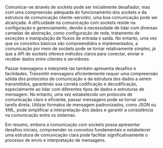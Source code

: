 Comunicar-se através de sockets pode ser inicialmente desafiador, mas com uma compreensão adequada do funcionamento dos sockets e da estrutura de comunicação cliente-servidor, uma boa comunicação pode ser alcançada. A dificuldade na comunicação com sockets reside na configuração e gerenciamento, devido à necessidade de lidar com diversas camadas de abstração, como configuração de rede, tratamento de exceções e manipulação de fluxos de entrada e saída. No entanto, uma vez que os conceitos básicos são compreendidos e implementados, a comunicação por meio de sockets pode se tornar relativamente simples, já que a API de sockets oferece métodos claros para conectar, enviar e receber dados entre clientes e servidores.

Passar mensagens e interpretá-las também apresenta desafios e facilidades. Transmitir mensagens eficientemente requer uma compreensão sólida dos protocolos de comunicação e da estrutura dos dados a serem transmitidos, garantindo sua correta codificação e decodificação, especialmente ao lidar com diferentes tipos de dados e estruturas de mensagem. No entanto, uma vez estabelecido um protocolo de comunicação claro e eficiente, passar mensagens pode se tornar uma tarefa direta. Utilizar formatos de mensagem padronizados, como JSON ou XML, pode simplificar a interpretação dos dados e garantir a consistência na comunicação entre os sistemas.

Em resumo, embora a comunicação com sockets possa apresentar desafios iniciais, compreender os conceitos fundamentais e estabelecer uma estrutura de comunicação clara pode facilitar significativamente o processo de envio e interpretação de mensagens.
